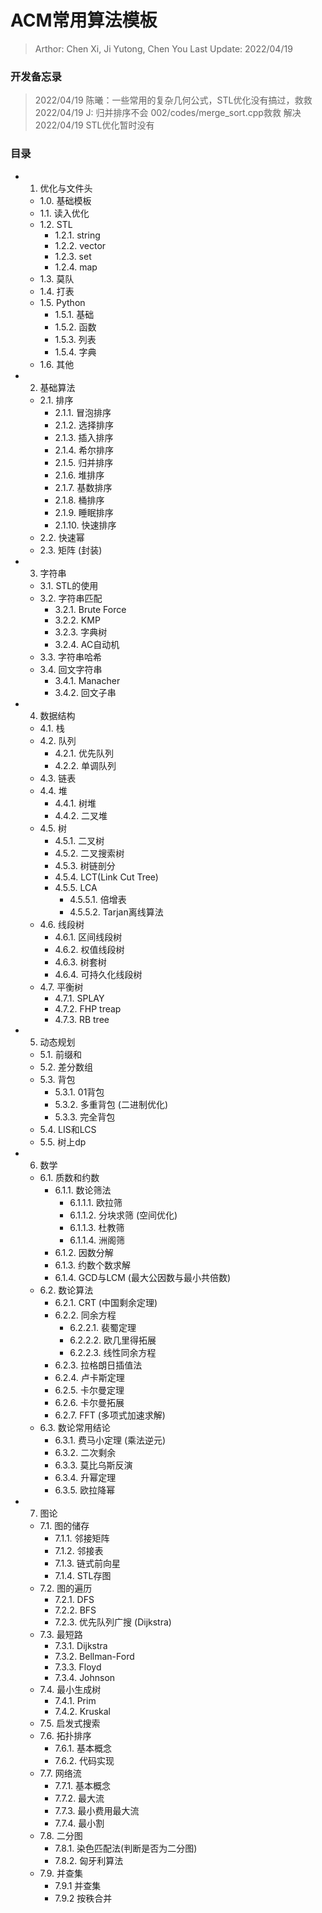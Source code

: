 # ACM常用算法模板
> Arthor: Chen Xi, Ji Yutong, Chen You
> Last Update: 2022/04/19

### 开发备忘录

> 2022/04/19 陈曦：一些常用的复杂几何公式，STL优化没有搞过，救救
> 2022/04/19 J: 归并排序不会 002/codes/merge_sort.cpp救救  解决
> 2022/04/19 STL优化暂时没有
### 目录

<!-- Index Start -->

+ 1. 优化与文件头
    - 1.0. 基础模板
    - 1.1. 读入优化
    - 1.2. STL
        * 1.2.1. string
        * 1.2.2. vector
        * 1.2.3. set
        * 1.2.4. map
    - 1.3. 莫队
    - 1.4. 打表
    - 1.5. Python
        * 1.5.1. 基础
        * 1.5.2. 函数
        * 1.5.3. 列表
        * 1.5.4. 字典 
    - 1.6. 其他
+ 2. 基础算法
    - 2.1. 排序
        * 2.1.1. 冒泡排序
        * 2.1.2. 选择排序
        * 2.1.3. 插入排序
        * 2.1.4. 希尔排序
        * 2.1.5. 归并排序
        * 2.1.6. 堆排序
        * 2.1.7. 基数排序
        * 2.1.8. 桶排序
        * 2.1.9. 睡眠排序 
        * 2.1.10. 快速排序
    - 2.2. 快速幂 
    - 2.3. 矩阵 (封装)
+ 3. 字符串
    - 3.1. STL的使用
    - 3.2. 字符串匹配
        * 3.2.1. Brute Force
        * 3.2.2. KMP
        * 3.2.3. 字典树
        * 3.2.4. AC自动机
    - 3.3. 字符串哈希
    - 3.4. 回文字符串
        * 3.4.1. Manacher
        * 3.4.2. 回文子串 
+ 4. 数据结构
    - 4.1. 栈
    - 4.2. 队列
        * 4.2.1. 优先队列
        * 4.2.2. 单调队列
    - 4.3. 链表
    - 4.4. 堆
        * 4.4.1. 树堆
        * 4.4.2. 二叉堆
    - 4.5. 树
        * 4.5.1. 二叉树
        * 4.5.2. 二叉搜索树
        * 4.5.3. 树链剖分
        * 4.5.4. LCT(Link Cut Tree)
        * 4.5.5. LCA
            + 4.5.5.1. 倍增表
            + 4.5.5.2. Tarjan离线算法
    - 4.6. 线段树
        * 4.6.1. 区间线段树
        * 4.6.2. 权值线段树
        * 4.6.3. 树套树
        * 4.6.4. 可持久化线段树
    - 4.7. 平衡树
        * 4.7.1. SPLAY
        * 4.7.2. FHP treap
        * 4.7.3. RB tree   
+ 5. 动态规划
    - 5.1. 前缀和
    - 5.2. 差分数组
    - 5.3. 背包
        * 5.3.1. 01背包
        * 5.3.2. 多重背包 (二进制优化)
        * 5.3.3. 完全背包  
    - 5.4. LIS和LCS
    - 5.5. 树上dp
+ 6. 数学
    - 6.1. 质数和约数
        * 6.1.1. 数论筛法
            + 6.1.1.1. 欧拉筛
            + 6.1.1.2. 分块求筛 (空间优化)
            + 6.1.1.3. 杜教筛
            + 6.1.1.4. 洲阁筛
        * 6.1.2. 因数分解
        * 6.1.3. 约数个数求解
        * 6.1.4. GCD与LCM (最大公因数与最小共倍数)
    - 6.2. 数论算法
        * 6.2.1. CRT (中国剩余定理)
        * 6.2.2. 同余方程
            + 6.2.2.1. 裴蜀定理
            + 6.2.2.2. 欧几里得拓展
            + 6.2.2.3. 线性同余方程
        * 6.2.3. 拉格朗日插值法
        * 6.2.4. 卢卡斯定理
        * 6.2.5. 卡尔曼定理
        * 6.2.6. 卡尔曼拓展
        * 6.2.7. FFT (多项式加速求解)
    - 6.3. 数论常用结论
        * 6.3.1. 费马小定理 (乘法逆元)
        * 6.3.2. 二次剩余
        * 6.3.3. 莫比乌斯反演
        * 6.3.4. 升幂定理 
        * 6.3.5. 欧拉降幂
+ 7. 图论
    - 7.1. 图的储存
        * 7.1.1. 邻接矩阵
        * 7.1.2. 邻接表
        * 7.1.3. 链式前向星
        * 7.1.4. STL存图
    - 7.2. 图的遍历
        * 7.2.1. DFS
        * 7.2.2. BFS
        * 7.2.3. 优先队列广搜 (Dijkstra)
    - 7.3. 最短路
        * 7.3.1. Dijkstra
        * 7.3.2. Bellman-Ford
        * 7.3.3. Floyd
        * 7.3.4. Johnson
    - 7.4. 最小生成树
        * 7.4.1. Prim
        * 7.4.2. Kruskal
    - 7.5. 启发式搜索
    - 7.6. 拓扑排序
        * 7.6.1. 基本概念
        * 7.6.2. 代码实现
    - 7.7. 网络流
        * 7.7.1. 基本概念
        * 7.7.2. 最大流
        * 7.7.3. 最小费用最大流
        * 7.7.4. 最小割
    - 7.8. 二分图
        * 7.8.1. 染色匹配法(判断是否为二分图)
        * 7.8.2. 匈牙利算法
    - 7.9. 并查集
        * 7.9.1 并查集
        * 7.9.2 按秩合并



<!-- Index End -->
